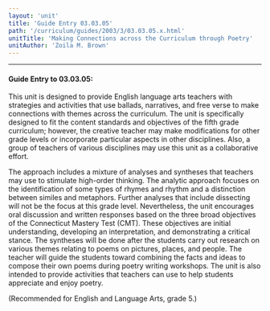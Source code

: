 ```yaml
---
layout: 'unit'
title: 'Guide Entry 03.03.05'
path: '/curriculum/guides/2003/3/03.03.05.x.html'
unitTitle: 'Making Connections across the Curriculum through Poetry'
unitAuthor: 'Zoila M. Brown'
---
```


<body>
<hr/>
 <h4>
  Guide Entry to 03.03.05:
 </h4>
 <p>
  This unit is designed to provide English language arts teachers with strategies and activities that use ballads, narratives, and free verse to make connections with themes across the curriculum. The unit is specifically designed to fit the content standards and objectives of the fifth grade curriculum; however, the creative teacher may make modifications for other grade levels or incorporate particular aspects in other disciplines.  Also, a group of teachers of various disciplines may use this unit as a collaborative effort.
 </p>
<p>
  The approach includes a mixture of analyses and syntheses that teachers may use to stimulate high-order thinking.  The analytic approach focuses on the identification of some types of rhymes and rhythm and a distinction between similes and metaphors.  Further analyses that include dissecting will not be the focus at this grade level.  Nevertheless, the unit encourages oral discussion and written responses based on the three broad objectives of the Connecticut Mastery Test (CMT).  These objectives are initial understanding, developing an interpretation, and demonstrating a critical stance.  The syntheses will be done after the students carry out research on various themes relating to poems on pictures, places, and people.  The teacher will guide the students toward combining the facts and ideas to compose their own poems during poetry writing workshops.  The unit is also intended to provide activities that teachers can use to help students appreciate and enjoy poetry.
 </p>
<p>
  (Recommended for English and Language Arts, grade 5.)
 </p>

</body>
